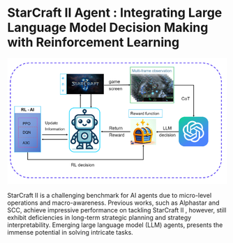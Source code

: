 # StarCraft II Agent : Integrating Large Language Model Decision Making with Reinforcement Learning

![SCII-Structure](https://github.com/Shuaikx/SC2_Agent/blob/main/Images/SC2-structure.png)


StarCraft II is a challenging benchmark for AI agents due to micro-level operations and macro-awareness. Previous works, such as Alphastar and SCC, achieve impressive performance on tackling StarCraft II , however, still exhibit deficiencies in long-term strategic planning and strategy interpretability. Emerging large language model (LLM) agents, presents the immense potential in solving intricate tasks.
